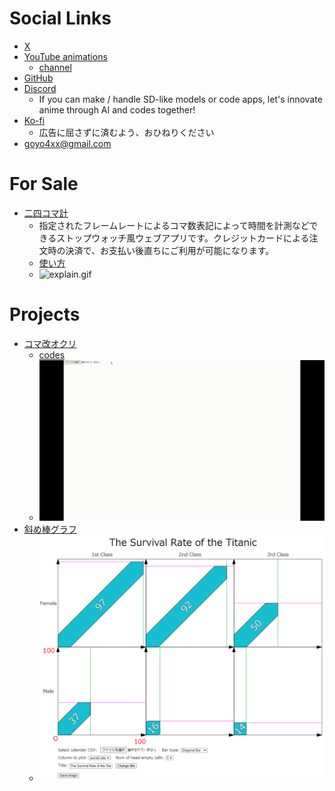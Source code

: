 # Social Links
- [X](https://x.com/5246ra)
- [YouTube animations](https://youtube.com/playlist?list=PLII0QfoK3vzYalCtzCbV60xl879i99wIh&si=ziznE7vQundZf8rb)
  - [channel](https://www.youtube.com/@5246ra)
- [GitHub](https://github.com/GoNishimura)
- [Discord](http://discord.gg/7fKUtTSRD5)
  - If you can make / handle SD-like models or code apps, let's innovate anime through AI and codes together! 
- [Ko-fi](https://ko-fi.com/5246ra)
  - 広告に屈さずに済むよう、おひねりください
- goyo4xx@gmail.com

# For Sale
- [二四コマ計](https://iowa--nishikomakei.us-central1.hosted.app/login)
  - 指定されたフレームレートによるコマ数表記によって時間を計測などできるストップウォッチ風ウェブアプリです。クレジットカードによる注文時の決済で、お支払い後直ちにご利用が可能になります。
  - [使い方](https://youtu.be/vfH7M_lIXwQ)
  - ![explain.gif](/how2use.gif)

# Projects
- [コマ改オクリ](https://gonishimura.github.io/komakai-okuri/)
  - [codes](https://github.com/GoNishimura/komakai-okuri) 
  - ![demo.gif](https://github.com/GoNishimura/komakai-okuri/blob/master/images/komakai-demo.gif?raw=true)
- [斜め棒グラフ](https://github.com/GoNishimura/diagonal-bar-plot)
  - ![screenshot of a diagonal bar plot 2](https://github.com/GoNishimura/diagonal-bar-plot/blob/main/images/defaultData2_screenshot.png?raw=true)
